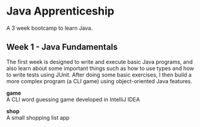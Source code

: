 # Java Apprenticeship
A 3 week bootcamp to learn Java.

## Week 1 - Java Fundamentals
The first week is designed to write and execute basic Java programs, and also learn about some important things such as how to use types and how to write tests using JUnit.
After doing some basic exercises, I then build a more complex program (a CLI game) using object-oriented Java features.

**game**<br>
A CLI word guessing game developed in IntelliJ IDEA<br>

**shop**<br>
A small shopping list app<br>
